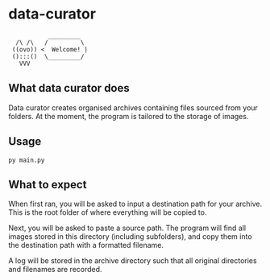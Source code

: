 # data-curator

               _________  
      /\ /\   /         \
     ((ovo)) <  Welcome! |
     ():::()  \_________/
       VVV

## What data curator does

Data curator creates organised archives containing files sourced from your folders. At the moment, the program is tailored to the storage of images.

## Usage

```py main.py```

## What to expect

When first ran, you will be asked to input a destination path for your archive. This is the root folder of where everything will be copied to.

Next, you will be asked to paste a source path. The program will find all images stored in this directory (including subfolders), and copy them into the destination path with a formatted filename.

A log will be stored in the archive directory such that all original directories and filenames are recorded.
